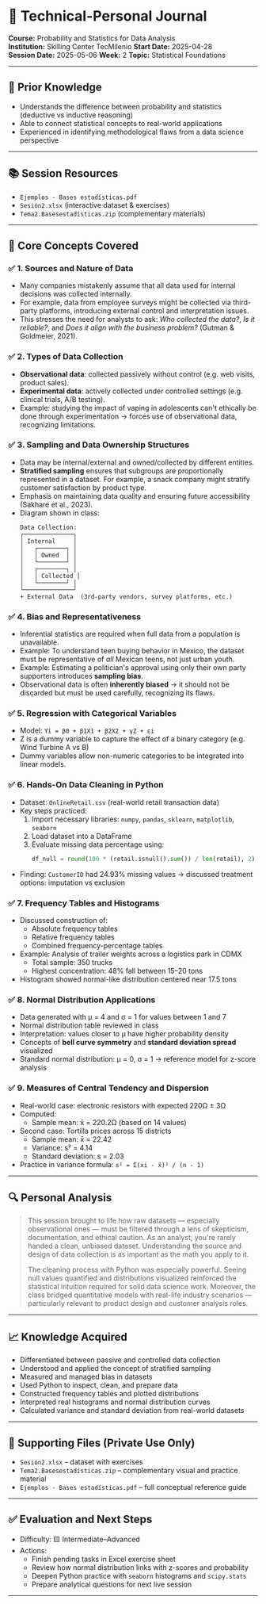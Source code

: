 # 🧠 Technical-Personal Journal  
**Course:** Probability and Statistics for Data Analysis  
**Institution:** Skilling Center TecMilenio
**Start Date:** 2025-04-28  
**Session Date:** 2025-05-06
**Week:** 2
**Topic:** Statistical Foundations  

---

## 🧠 Prior Knowledge

* Understands the difference between probability and statistics (deductive vs inductive reasoning)
* Able to connect statistical concepts to real-world applications
* Experienced in identifying methodological flaws from a data science perspective

---

## 📚 Session Resources

* `Ejemplos - Bases estadísticas.pdf`
* `Sesión2.xlsx` (interactive dataset & exercises)
* `Tema2.Basesestadísticas.zip` (complementary materials)

---

## 📘 Core Concepts Covered

### ✅ 1. **Sources and Nature of Data**
- Many companies mistakenly assume that all data used for internal decisions was collected internally.
- For example, data from employee surveys might be collected via third-party platforms, introducing external control and interpretation issues.
- This stresses the need for analysts to ask: *Who collected the data?*, *Is it reliable?*, and *Does it align with the business problem?* (Gutman & Goldmeier, 2021).

### ✅ 2. **Types of Data Collection**
- **Observational data**: collected passively without control (e.g. web visits, product sales).
- **Experimental data**: actively collected under controlled settings (e.g. clinical trials, A/B testing).
- Example: studying the impact of vaping in adolescents can't ethically be done through experimentation → forces use of observational data, recognizing limitations.

### ✅ 3. **Sampling and Data Ownership Structures**
- Data may be internal/external and owned/collected by different entities.
- **Stratified sampling** ensures that subgroups are proportionally represented in a dataset. For example, a snack company might stratify customer satisfaction by product type.
- Emphasis on maintaining data quality and ensuring future accessibility (Sakhare et al., 2023).
- Diagram shown in class: 
  ```
  Data Collection:
  ┌──────────────┐
  │ Internal     │
  │   ┌────────┐ │
  │   │ Owned  │ │
  │   └────────┘ │
  │   ┌────────┐ │
  │   │ Collected │
  │   └────────┘ │
  └──────────────┘
  + External Data  (3rd-party vendors, survey platforms, etc.)
  ```

### ✅ 4. **Bias and Representativeness**
- Inferential statistics are required when full data from a population is unavailable.
- Example: To understand teen buying behavior in Mexico, the dataset must be representative of *all* Mexican teens, not just urban youth.
- Example: Estimating a politician's approval using only their own party supporters introduces **sampling bias**.
- Observational data is often **inherently biased** → it should not be discarded but must be used carefully, recognizing its flaws.

### ✅ 5. **Regression with Categorical Variables**
- Model: `Yi = β0 + β1X1 + β2X2 + γZ + εi`
- Z is a dummy variable to capture the effect of a binary category (e.g. Wind Turbine A vs B)
- Dummy variables allow non-numeric categories to be integrated into linear models.

### ✅ 6. **Hands-On Data Cleaning in Python**
- Dataset: `OnlineRetail.csv` (real-world retail transaction data)
- Key steps practiced:
  1. Import necessary libraries: `numpy`, `pandas`, `sklearn`, `matplotlib`, `seaborn`
  2. Load dataset into a DataFrame
  3. Evaluate missing data percentage using:
     ```python
     df_null = round(100 * (retail.isnull().sum()) / len(retail), 2)
     ```
- Finding: `CustomerID` had 24.93% missing values → discussed treatment options: imputation vs exclusion

### ✅ 7. **Frequency Tables and Histograms**
- Discussed construction of:
  - Absolute frequency tables
  - Relative frequency tables
  - Combined frequency-percentage tables
- Example: Analysis of trailer weights across a logistics park in CDMX
  - Total sample: 350 trucks
  - Highest concentration: 48% fall between 15–20 tons
- Histogram showed normal-like distribution centered near 17.5 tons

### ✅ 8. **Normal Distribution Applications**
- Data generated with μ = 4 and σ = 1 for values between 1 and 7
- Normal distribution table reviewed in class
- Interpretation: values closer to μ have higher probability density
- Concepts of **bell curve symmetry** and **standard deviation spread** visualized
- Standard normal distribution: μ = 0, σ = 1 → reference model for z-score analysis

### ✅ 9. **Measures of Central Tendency and Dispersion**
- Real-world case: electronic resistors with expected 220Ω ± 3Ω
- Computed:
  - Sample mean: x̄ = 220.2Ω (based on 14 values)
- Second case: Tortilla prices across 15 districts
  - Sample mean: x̄ = 22.42
  - Variance: s² = 4.14
  - Standard deviation: s = 2.03
- Practice in variance formula: `s² = Σ(xi - x̄)² / (n - 1)`

---

## 🔍 Personal Analysis

> This session brought to life how raw datasets — especially observational ones — must be filtered through a lens of skepticism, documentation, and ethical caution. As an analyst, you're rarely handed a clean, unbiased dataset. Understanding the source and design of data collection is as important as the math you apply to it.
>
> The cleaning process with Python was especially powerful. Seeing null values quantified and distributions visualized reinforced the statistical intuition required for solid data science work. Moreover, the class bridged quantitative models with real-life industry scenarios — particularly relevant to product design and customer analysis roles.

---

## 📈 Knowledge Acquired

* Differentiated between passive and controlled data collection
* Understood and applied the concept of stratified sampling
* Measured and managed bias in datasets
* Used Python to inspect, clean, and prepare data
* Constructed frequency tables and plotted distributions
* Interpreted real histograms and normal distribution curves
* Calculated variance and standard deviation from real-world datasets

---

## 📂 Supporting Files (Private Use Only)

* `Sesión2.xlsx` – dataset with exercises
* `Tema2.Basesestadísticas.zip` – complementary visual and practice material
* `Ejemplos - Bases estadísticas.pdf` – full conceptual reference guide

---

## ✅ Evaluation and Next Steps

* Difficulty: 🟨 Intermediate–Advanced
* Actions:
  - Finish pending tasks in Excel exercise sheet
  - Review how normal distribution links with z-scores and probability
  - Deepen Python practice with `seaborn` histograms and `scipy.stats`
  - Prepare analytical questions for next live session

---
